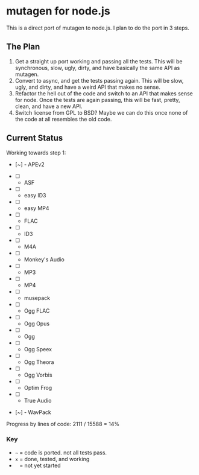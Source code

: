 # mutagen for node.js

This is a direct port of mutagen to node.js. I plan to do the port in 3 steps.

## The Plan

1. Get a straight up port working and passing all the tests. This will be
   synchronous, slow, ugly, dirty, and have basically the same API as mutagen.
2. Convert to async, and get the tests passing again. This will be slow, ugly,
   and dirty, and have a weird API that makes no sense.
3. Refactor the hell out of the code and switch to an API that makes sense for
   node. Once the tests are again passing, this will be fast, pretty, clean,
   and have a new API.
4. Switch license from GPL to BSD? Maybe we can do this once none of the code
   at all resembles the old code.

## Current Status

Working towards step 1:

 * [~] - APEv2
 * [ ] - ASF
 * [ ] - easy ID3
 * [ ] - easy MP4
 * [ ] - FLAC
 * [ ] - ID3
 * [ ] - M4A
 * [ ] - Monkey's Audio
 * [ ] - MP3
 * [ ] - MP4
 * [ ] - musepack
 * [ ] - Ogg FLAC
 * [ ] - Ogg Opus
 * [ ] - Ogg
 * [ ] - Ogg Speex
 * [ ] - Ogg Theora
 * [ ] - Ogg Vorbis
 * [ ] - Optim Frog
 * [ ] - True Audio
 * [~] - WavPack

Progress by lines of code: 2111 / 15588 = 14%

### Key

 * `~` = code is ported. not all tests pass.
 * `x` = done, tested, and working
 * ` ` = not yet started
